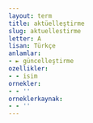 ```yaml
---
layout: term
title: aktüelleştirme
slug: aktuellestirme
letter: A
lisan: Türkçe
anlamlar:
- ► güncelleştirme
ozellikler:
- - isim
ornekler:
- - ''
orneklerkaynak:
- - ''
---
```

